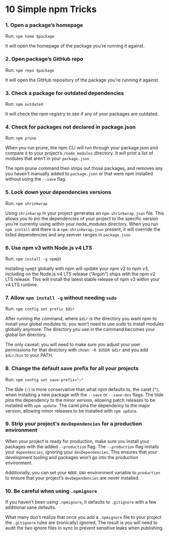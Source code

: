 # 10 Simple npm Tricks

### 1. Open a package’s homepage

Run: `npm home $package`

It will open the homepage of the package you're running it against.

### 2. Open package’s GitHub repo

Run: `npm repo $package`

It will open the GitHub repository of the package you're running it against.

### 3. Check a package for outdated dependencies

Run: `npm outdated`

It will check the npm registry to see if any of your packages are outdated.

### 4. Check for packages not declared in package.json

Run: `npm prune`

When you run prune, the npm CLI will run through your package.json and compare it to your project’s `/node_modules` directory. It will print a list of modules that aren’t in your `package.json`

The npm prune command then strips out those packages, and removes any you haven't manually added to `package.json` or that were npm installed without using the `--save` flag.

### 5. Lock down your dependencies versions

Run: `npm shrinkwrap`

Using `shrinkwrap` in your project generates an `npm-shrinkwrap.json` file. This allows you to pin the dependencies of your project to the specific version you’re currently using within your node_modules directory. When you run `npm install` and there is a `npm-shrinkwrap.json` present, it will override the listed dependencies and any semver ranges in `package.json`

### 6. Use npm v3 with Node.js v4 LTS

Run: `npm install -g npm@3`

Installing `npm@3` globally with npm will update your npm v2 to npm v3, including on the Node.js v4 LTS release (“Argon”) ships with the npm v2 LTS release. This will install the latest stable release of npm v3 within your v4 LTS runtime.

### 7. Allow `npm install -g` without needing `sudo`

Run: `npm config set prefix $dir`

After running the command, where `$dir` is the directory you want npm to install your global modules to, you won’t need to use sudo to install modules globally anymore. The directory you use in the command becomes your global bin directory.

The only caveat: you will need to make sure you adjust your user permissions for that directory with `chown -R $USER $dir` and you add `$dir/bin` to your PATH.

### 8. Change the default save prefix for all your projects

Run: `npm config set save-prefix="~"`

The tilde (`~`) is more conservative than what npm defaults to, the caret (`^`), when installing a new package with the `--save` or `--save-dev` flags. The tilde pins the dependency to the minor version, allowing patch releases to be installed with `npm update`. The caret pins the dependency to the major version, allowing minor releases to be installed with `npm update`.

### 9. Strip your project's `devDependencies` for a production environment

When your project is ready for production, make sure you install your packages with the added `--production` flag. The `--production` flag installs your `dependencies`, ignoring your `devDependencies`. This ensures that your development tooling and packages won’t go into the production environment.

Additionally, you can set your `NODE_ENV` environment variable to `production` to ensure that your project’s `devDependencies` are never installed.

### 10. Be careful when using `.npmignore`

If you haven't been using `.npmignore`, it defaults to `.gitignore` with a few additional sane defaults.

What many don't realize that once you add a `.npmignore` file to your project the `.gitignore` rules are (ironically) ignored. The result is you will need to audit the two ignore files in sync to prevent sensitive leaks when publishing.
